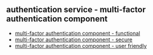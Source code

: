 ## authentication service - multi-factor authentication component

- [ multi-factor authentication component - functional](1d1.md)
- [ multi-factor authentication component - secure](1d2.md)
- [ multi-factor authentication component - user friendly](1d3.md)


